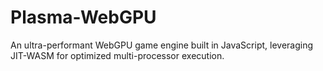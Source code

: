 # Plasma-WebGPU
An ultra-performant WebGPU game engine built in JavaScript, leveraging JIT-WASM for optimized multi-processor execution.
